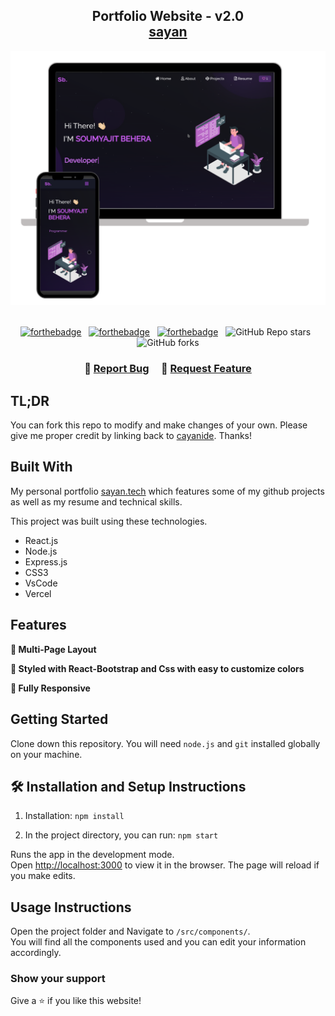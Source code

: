 <h2 align="center">
  Portfolio Website - v2.0<br/>
  <a href="https://sayan.vercel.app/" target="_blank">sayan</a>
</h2>
<div align="center">
  <img alt="Demo" src="./Images/readme-img1.png" />
</div>

<br/>

<center>

[![forthebadge](https://forthebadge.com/images/badges/built-with-love.svg)](https://forthebadge.com) &nbsp;
[![forthebadge](https://forthebadge.com/images/badges/made-with-javascript.svg)](https://forthebadge.com) &nbsp;
[![forthebadge](https://forthebadge.com/images/badges/open-source.svg)](https://forthebadge.com) &nbsp;
![GitHub Repo stars](https://img.shields.io/github/stars/cayanide/Portfolio?color=red&logo=github&style=for-the-badge) &nbsp;
![GitHub forks](https://img.shields.io/github/forks/cayanide/Portfolio?color=red&logo=github&style=for-the-badge)

</center>

<h3 align="center">
    🔹
    <a href="https://github.com/cayanide/resume/issues">Report Bug</a> &nbsp; &nbsp;
    🔹
    <a href="https://github.com/cayanide/resume/issues">Request Feature</a>
</h3>

## TL;DR

You can fork this repo to modify and make changes of your own. Please give me proper credit by linking back to [cayanide](https://github.com/cayanide/resume). Thanks!

## Built With

My personal portfolio <a href="https://sayan.vercel.app/" target="_blank">sayan.tech</a> which features some of my github projects as well as my resume and technical skills.<br/>

This project was built using these technologies.

- React.js
- Node.js
- Express.js
- CSS3
- VsCode
- Vercel

## Features

**📖 Multi-Page Layout**

**🎨 Styled with React-Bootstrap and Css with easy to customize colors**

**📱 Fully Responsive**

## Getting Started

Clone down this repository. You will need `node.js` and `git` installed globally on your machine.

## 🛠 Installation and Setup Instructions

1. Installation: `npm install`

2. In the project directory, you can run: `npm start`

Runs the app in the development mode.\
Open [http://localhost:3000](http://localhost:3000) to view it in the browser.
The page will reload if you make edits.

## Usage Instructions

Open the project folder and Navigate to `/src/components/`. <br/>
You will find all the components used and you can edit your information accordingly.

### Show your support

Give a ⭐ if you like this website!
